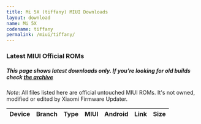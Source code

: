 ```yaml
---
title: Mi 5X (tiffany) MIUI Downloads
layout: download
name: Mi 5X
codename: tiffany
permalink: /miui/tiffany/
---
```

### Latest MIUI Official ROMs
##### This page shows latest downloads only. If you're looking for old builds check [the archive](/archive/miui/tiffany/)
*Note*: All files listed here are official untouched MIUI ROMs. It's not owned, modified or edited by Xiaomi Firmware Updater.


<div class="table-responsive-md" id="table-wrapper">
<table id="miui" class="compact table table-striped table-hover table-sm">
    <thead class="thead-dark">
        <tr>
            <th>Device</th>
            <th>Branch</th>
            <th>Type</th>
            <th>MIUI</th>
            <th>Android</th>
            <th>Link</th>
            <th>Size</th>
        </tr>
    </thead>
    <script>loadMiuiDownloads('tiffany')</script>
</table>
</div>


